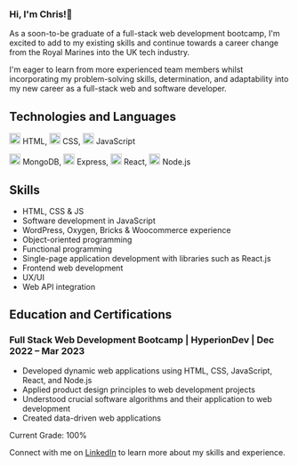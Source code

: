 ### Hi, I'm Chris!👋 


As a soon-to-be graduate of a full-stack web development bootcamp, I'm excited to add to my existing skills and continue towards a career change from the Royal Marines into the UK tech industry.

I'm eager to learn from more experienced team members whilst incorporating my problem-solving skills, determination, and adaptability into my new career as a full-stack web and software developer.


## Technologies and Languages

<img src="https://cdn.jsdelivr.net/gh/devicons/devicon/icons/html5/html5-original-wordmark.svg" height="20" width="20" /> HTML, <img src="https://cdn.jsdelivr.net/gh/devicons/devicon/icons/css3/css3-original-wordmark.svg" height="20" width="20" /> CSS, <img src="https://cdn.jsdelivr.net/gh/devicons/devicon/icons/javascript/javascript-original.svg" height="20" width="20" /> JavaScript


<img src="https://cdn.jsdelivr.net/gh/devicons/devicon/icons/mongodb/mongodb-original-wordmark.svg" height="20" width="20" /> MongoDB, <img src="https://cdn.jsdelivr.net/gh/devicons/devicon/icons/express/express-original.svg" height="20" width="20" /> Express, <img src="https://cdn.jsdelivr.net/gh/devicons/devicon/icons/react/react-original.svg" height="20" width="20" /> React, <img src="https://cdn.jsdelivr.net/gh/devicons/devicon/icons/nodejs/nodejs-original.svg" height="20" width="20" /> Node.js



## Skills

- HTML, CSS & JS
- Software development in JavaScript
- WordPress, Oxygen, Bricks & Woocommerce experience
- Object-oriented programming
- Functional programming
- Single-page application development with libraries such as React.js
- Frontend web development
- UX/UI
- Web API integration


## Education and Certifications

### Full Stack Web Development Bootcamp | HyperionDev | Dec 2022 – Mar 2023

- Developed dynamic web applications using HTML, CSS, JavaScript, React, and Node.js
- Applied product design principles to web development projects
- Understood crucial software algorithms and their application to web development
- Created data-driven web applications

Current Grade: 100%

Connect with me on [LinkedIn](https://www.linkedin.com/in/chris-roberts-859281258/) to learn more about my skills and experience.

